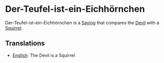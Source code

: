 # Der-Teufel-ist-ein-Eichhörnchen

Der-Teufel-ist-ein-Eichhörnchen is a [Saying](200100000.md) that compares the [Devil](647004.md) with a [Squirrel](404.md).

## Translations

- [English](): The Devil is a Squirrel
